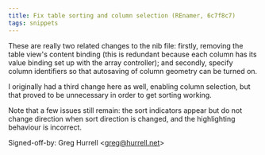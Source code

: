```yaml
---
title: Fix table sorting and column selection (REnamer, 6c7f8c7)
tags: snippets
---
```


These are really two related changes to the nib file: firstly, removing the table view's content binding (this is redundant because each column has its value binding set up with the array controller); and secondly, specify column identifiers so that autosaving of column geometry can be turned on.

I originally had a third change here as well, enabling column selection, but that proved to be unnecessary in order to get sorting working.

Note that a few issues still remain: the sort indicators appear but do not change direction when sort direction is changed, and the highlighting behaviour is incorrect.

Signed-off-by: Greg Hurrell &lt;greg@hurrell.net&gt;
